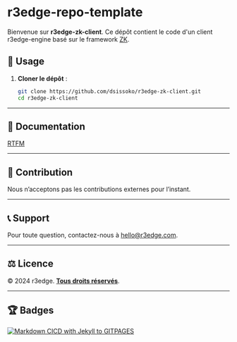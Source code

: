 # r3edge-repo-template

Bienvenue sur **r3edge-zk-client**. Ce dépôt contient le code d'un client r3edge-engine basé sur le framework [ZK](https://www.zkoss.org/).

## 📌 Usage

1. **Cloner le dépôt** :  
   ```bash
   git clone https://github.com/dsissoko/r3edge-zk-client.git
   cd r3edge-zk-client
   ```

---

## 📝 Documentation

[RTFM](docs/index.md)

---
## 🤝 Contribution
Nous n’acceptons pas les contributions externes pour l’instant.

---

## 📞 Support
Pour toute question, contactez-nous à [hello@r3edge.com](mailto:hello@r3edge.com).

---

## ⚖️ Licence
© 2024 r3edge. [**Tous droits réservés**](LICENSE).

---

## 🏆 Badges

[![Markdown CICD with Jekyll to GITPAGES](https://github.com/dsissoko/r3edge-zk-client/actions/workflows/cicd_doc_gitpages.yml/badge.svg)](https://github.com/dsissoko/r3edge-zk-client/actions/workflows/cicd_doc_gitpages.yml)
